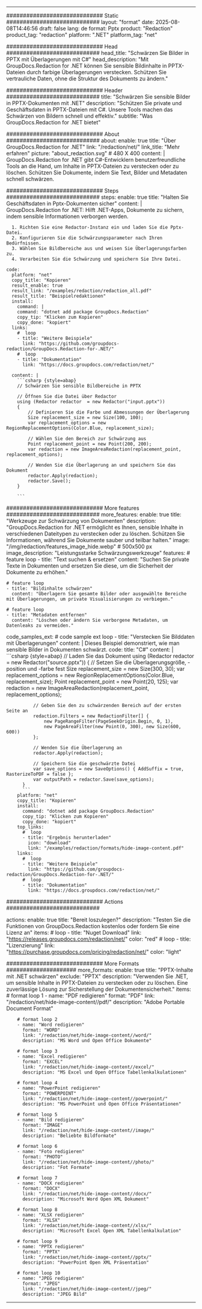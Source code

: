 
---
############################# Static ############################
layout: "format"
date:  2025-08-08T14:46:56
draft: false
lang: de
format: Pptx
product: "Redaction"
product_tag: "redaction"
platform: ".NET"
platform_tag: "net"

############################# Head ############################
head_title: "Schwärzen Sie Bilder in PPTX mit Überlagerungen mit C#"
head_description: "Mit GroupDocs.Redaction for .NET können Sie sensible Bildinhalte in PPTX-Dateien durch farbige Überlagerungen verstecken. Schützen Sie vertrauliche Daten, ohne die Struktur des Dokuments zu ändern."

############################# Header ############################
title: "Schwärzen Sie sensible Bilder in PPTX-Dokumenten mit .NET" 
description: "Schützen Sie private und Geschäftsdaten in PPTX-Dateien mit C#. Unsere Tools machen das Schwärzen von Bildern schnell und effektiv."
subtitle: "Was GroupDocs.Redaction for .NET bietet" 

############################# About ############################
about:
    enable: true
    title: "Über GroupDocs.Redaction for .NET"
    link: "/redaction/net/"
    link_title: "Mehr erfahren"
    picture: "about_redaction.svg" # 480 X 400
    content: |
       GroupDocs.Redaction for .NET gibt C#-Entwicklern benutzerfreundliche Tools an die Hand, um Inhalte in PPTX-Dateien zu verstecken oder zu löschen. Schützen Sie Dokumente, indem Sie Text, Bilder und Metadaten schnell schwärzen.

############################# Steps ############################
steps:
    enable: true
    title: "Halten Sie Geschäftsdaten in Pptx-Dokumenten sicher"
    content: |
      GroupDocs.Redaction for .NET: Hilft .NET-Apps, Dokumente zu sichern, indem sensible Informationen verborgen werden.
      
      1. Richten Sie eine Redactor-Instanz ein und laden Sie die Pptx-Datei.
      2. Konfigurieren Sie die Schwärzungsparameter nach Ihren Bedürfnissen.
      3. Wählen Sie Bildbereiche aus und weisen Sie Überlagerungsfarben zu.
      4. Verarbeiten Sie die Schwärzung und speichern Sie Ihre Datei.
   
    code:
      platform: "net"
      copy_title: "Kopieren"
      result_enable: true
      result_link: "/examples/redaction/redaction_all.pdf"
      result_title: "Beispielredaktionen"
      install:
        command: |
        command: "dotnet add package GroupDocs.Redaction"
        copy_tip: "Klicken zum Kopieren"
        copy_done: "kopiert"
      links:
        #  loop
        - title: "Weitere Beispiele"
          link: "https://github.com/groupdocs-redaction/GroupDocs.Redaction-for-.NET/"
        #  loop
        - title: "Dokumentation"
          link: "https://docs.groupdocs.com/redaction/net/"
          
      content: |
        ```csharp {style=abap}
        // Schwärzen Sie sensible Bildbereiche in PPTX

        // Öffnen Sie die Datei über Redactor
        using (Redactor redactor  = new Redactor("input.pptx"))
        {
            // Definieren Sie die Farbe und Abmessungen der Überlagerung
            Size replacement_size = new Size(100, 100);
            var replacement_options = new RegionReplacementOptions(Color.Blue, replacement_size);

            // Wählen Sie den Bereich zur Schwärzung aus
            Point replacement_point = new Point(200, 200);
            var redaction = new ImageAreaRedaction(replacement_point, replacement_options);
            
            // Wenden Sie die Überlagerung an und speichern Sie das Dokument
            redactor.Apply(redaction);
            redactor.Save();
        }
        
        ```            


############################# More features ############################
more_features:
  enable: true
  title: "Werkzeuge zur Schwärzung von Dokumenten"
  description: "GroupDocs.Redaction for .NET ermöglicht es Ihnen, sensible Inhalte in verschiedenen Dateitypen zu verstecken oder zu löschen. Schützen Sie Informationen, während Sie Dokumente sauber und teilbar halten."
  image: "/img/redaction/features_image_hide.webp" # 500x500 px
  image_description: "Leistungsstarke Schwärzungswerkzeuge"
  features:
    # feature loop
    - title: "Text suchen & ersetzen"
      content: "Suchen Sie private Texte in Dokumenten und ersetzen Sie diese, um die Sicherheit der Dokumente zu erhöhen."

    # feature loop
    - title: "Bildinhalte schwärzen"
      content: "Überlagern Sie gesamte Bilder oder ausgewählte Bereiche mit Überlagerungen, um private Visualisierungen zu verbiegen."

    # feature loop
    - title: "Metadaten entfernen"
      content: "Löschen oder ändern Sie verborgene Metadaten, um Datenleaks zu vermeiden."
      
  code_samples_ext:
    # code sample ext loop
    - title: "Verstecken Sie Bilddaten mit Überlagerungen"
      content: |
        Dieses Beispiel demonstriert, wie man sensible Bilder in Dokumenten schwärzt.
      code:
        title: "C#"
        content: |
          ```csharp {style=abap}
          //  Laden Sie das Dokument
          using (Redactor redactor  = new Redactor("source.pptx"))
          {
              // Setzen Sie die Überlagerungsgröße, -position und -farbe fest
              Size replacement_size = new Size(300, 30);
              var replacement_options = new RegionReplacementOptions(Color.Blue, replacement_size);
              Point replacement_point = new Point(20, 125);
              var redaction = new ImageAreaRedaction(replacement_point, replacement_options);
 
              // Geben Sie den zu schwärzenden Bereich auf der ersten Seite an
              redaction.Filters = new RedactionFilter[] {
                  new PageRangeFilter(PageSeekOrigin.Begin, 0, 1),
                  new PageAreaFilter(new Point(0, 300), new Size(600, 600))
              };

              // Wenden Sie die Überlagerung an
              redactor.Apply(redaction);

              // Speichern Sie die geschwärzte Datei
              var save_options = new SaveOptions() { AddSuffix = true, RasterizeToPDF = false };
              var outputPath = redactor.Save(save_options);
          }
          ```
        platform: "net"
        copy_title: "Kopieren"
        install:
          command: "dotnet add package GroupDocs.Redaction"
          copy_tip: "Klicken zum Kopieren"
          copy_done: "kopiert"
        top_links:
          #  loop
          - title: "Ergebnis herunterladen"
            icon: "download"
            link: "/examples/redaction/formats/hide-image-content.pdf"
        links:
          #  loop
          - title: "Weitere Beispiele"
            link: "https://github.com/groupdocs-redaction/GroupDocs.Redaction-for-.NET/"
          #  loop
          - title: "Dokumentation"
            link: "https://docs.groupdocs.com/redaction/net/"


############################# Actions ############################

actions:
  enable: true
  title: "Bereit loszulegen?"
  description: "Testen Sie die Funktionen von GroupDocs.Redaction kostenlos oder fordern Sie eine Lizenz an"
  items:
    #  loop
    - title: "Nuget Download"
      link: "https://releases.groupdocs.com/redaction/net/"
      color: "red"
        #  loop
    - title: "Lizenzierung"
      link: "https://purchase.groupdocs.com/pricing/redaction/net/"
      color: "light"


############################# More Formats #####################
more_formats:
    enable: true
    title: "PPTX-Inhalte mit .NET schwärzen"
    exclude: "PPTX"
    description: "Verwenden Sie .NET, um sensible Inhalte in PPTX-Dateien zu verstecken oder zu löschen. Eine zuverlässige Lösung zur Sicherstellung der Dokumentensicherheit."
    items: 
        # format loop 1
        - name: "PDF redigieren"
          format: "PDF"
          link: "/redaction/net/hide-image-content//pdf/"
          description: "Adobe Portable Document Format"

        # format loop 2
        - name: "Word redigieren"
          format: "WORD"
          link: "/redaction/net/hide-image-content//word/"
          description: "MS Word und Open Office Dokumente"
          
        # format loop 3
        - name: "Excel redigieren"
          format: "EXCEL"
          link: "/redaction/net/hide-image-content//excel/"
          description: "MS Excel und Open Office Tabellenkalkulationen"

        # format loop 4
        - name: "PowerPoint redigieren"
          format: "POWERPOINT"
          link: "/redaction/net/hide-image-content//powerpoint/"
          description: "MS PowerPoint und Open Office Präsentationen"

        # format loop 5
        - name: "Bild redigieren"
          format: "IMAGE"
          link: "/redaction/net/hide-image-content//image/"
          description: "Beliebte Bildformate"

        # format loop 6
        - name: "Foto redigieren"
          format: "PHOTO"
          link: "/redaction/net/hide-image-content//photo/"
          description: "Fot Formate"

        # format loop 7
        - name: "DOCX redigieren"
          format: "DOCX"
          link: "/redaction/net/hide-image-content//docx/"
          description: "Microsoft Word Open XML Dokument"
          
        # format loop 8
        - name: "XLSX redigieren"
          format: "XLSX"
          link: "/redaction/net/hide-image-content//xlsx/"
          description: "Microsoft Excel Open XML Tabellenkalkulation"
          
        # format loop 9
        - name: "PPTX redigieren"
          format: "PPTX"
          link: "/redaction/net/hide-image-content//pptx/"
          description: "PowerPoint Open XML Präsentation"

        # format loop 10
        - name: "JPEG redigieren"
          format: "JPEG"
          link: "/redaction/net/hide-image-content//jpeg/"
          description: "JPEG Bild"


---
